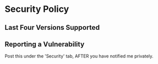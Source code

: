 # Security Policy

## Last Four Versions Supported

## Reporting a Vulnerability
Post this under the 'Security' tab, AFTER you have notified me privately.
